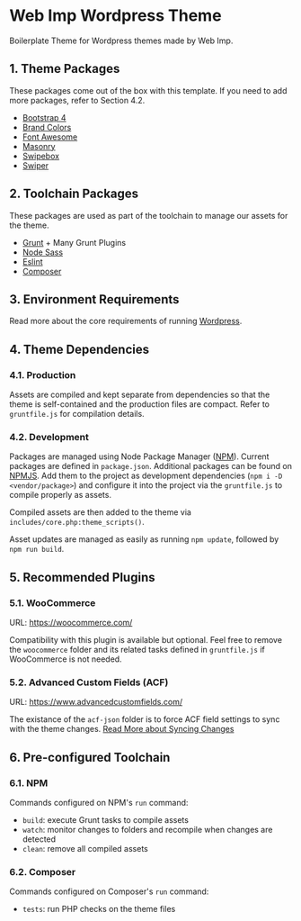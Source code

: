 # Web Imp Wordpress Theme

Boilerplate Theme for Wordpress themes made by Web Imp.

## 1. Theme Packages

These packages come out of the box with this template. If you need to add more packages, refer to Section 4.2.

- [Bootstrap 4](https://getbootstrap.com/)
- [Brand Colors](https://brand-colors.com/)
- [Font Awesome](https://fontawesome.com/)
- [Masonry](https://masonry.desandro.com/)
- [Swipebox](http://brutaldesign.github.io/swipebox/)
- [Swiper](https://swiperjs.com/)

## 2. Toolchain Packages

These packages are used as part of the toolchain to manage our assets for the theme.

- [Grunt](https://gruntjs.com/) + Many Grunt Plugins
- [Node Sass](https://www.npmjs.com/package/node-sass)
- [Eslint](https://eslint.org/)
- [Composer](https://getcomposer.org/)

## 3. Environment Requirements

Read more about the core requirements of running [Wordpress](https://wordpress.org/about/requirements/).

## 4. Theme Dependencies

### 4.1. Production

Assets are compiled and kept separate from dependencies so that the theme is self-contained and the production files are compact. Refer to `gruntfile.js` for compilation details.

### 4.2. Development

Packages are managed using Node Package Manager ([NPM](https://www.npmjs.com/get-npm/)). Current packages are defined in `package.json`. Additional packages can be found on [NPMJS](https://www.npmjs.com/). Add them to the project as development dependencies (`npm i -D <vendor/package>`) and configure it into the project via the `gruntfile.js` to compile properly as assets.

Compiled assets are then added to the theme via `includes/core.php:theme_scripts()`.

Asset updates are managed as easily as running `npm update`, followed by `npm run build`.

## 5. Recommended Plugins

### 5.1. WooCommerce

URL: https://woocommerce.com/

Compatibility with this plugin is available but optional. Feel free to remove the `woocommerce` folder and its related tasks defined in `gruntfile.js` if WooCommerce is not needed.

### 5.2. Advanced Custom Fields (ACF)

URL: https://www.advancedcustomfields.com/

The existance of the `acf-json` folder is to force ACF field settings to sync with the theme changes. [Read More about Syncing Changes](https://www.advancedcustomfields.com/resources/local-json/#syncing-changes)

## 6. Pre-configured Toolchain

### 6.1. NPM

Commands configured on NPM's `run` command:

- `build`: execute Grunt tasks to compile assets
- `watch`: monitor changes to folders and recompile when changes are detected
- `clean`: remove all compiled assets

### 6.2. Composer

Commands configured on Composer's `run` command:

- `tests`: run PHP checks on the theme files
